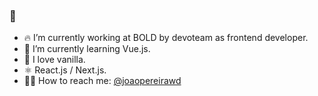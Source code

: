 ### 👋

- 🔥 I’m currently working at BOLD by devoteam as frontend developer.
- 🌱 I’m currently learning Vue.js.
- 🥠 I love vanilla.
- ⚛️ React.js / Next.js.
- 👊🏼 How to reach me: [@joaopereirawd](https://twitter.com/joaopereirawd)


